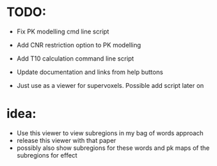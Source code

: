 TODO:
====

- Fix PK modelling cmd line script
- Add CNR restriction option to PK modelling
- Add T10 calculation command line script
- Update documentation and links from help buttons


- Just use as a viewer for supervoxels. Possible add script later on

# idea:

- Use this viewer to view subregions in my bag of words approach
- release this viewer with that paper
- possibly also show subregions for these words and pk maps of the subregions for effect
